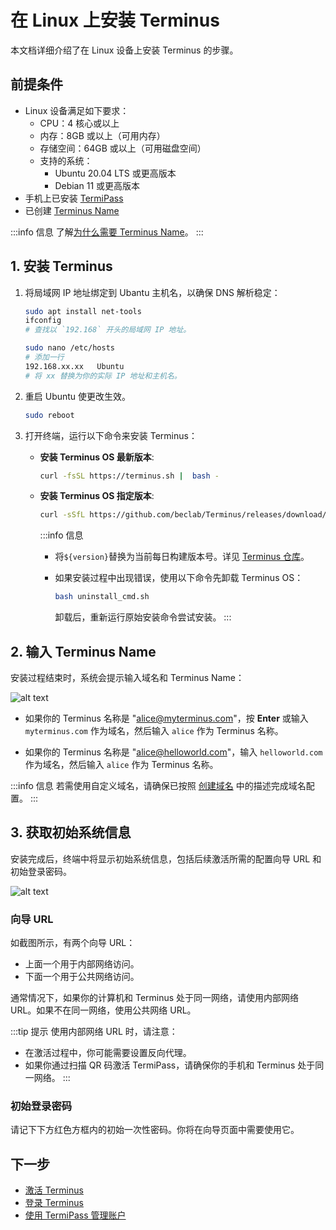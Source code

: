 
# 在 Linux 上安装 Terminus

本文档详细介绍了在 Linux 设备上安装 Terminus 的步骤。

## 前提条件

- Linux 设备满足如下要求：
  - CPU：4 核心或以上
  - 内存：8GB 或以上（可用内存）
  - 存储空间：64GB 或以上（可用磁盘空间）
  - 支持的系统：
     - Ubuntu 20.04 LTS 或更高版本
     - Debian 11 或更高版本
- 手机上已安装 [TermiPass](../../../termipass/overview.md#download)
- 已创建 [Terminus Name](../../../termipass/account/index.md#create-terminus-name)

:::info 信息
了解[为什么需要 Terminus Name](../../../../overview/terminus/terminus-name.md#为什么需要-terminus-name)。
:::

## 1. 安装 Terminus

1. 将局域网 IP 地址绑定到 Ubantu 主机名，以确保 DNS 解析稳定：

   ```bash
   sudo apt install net-tools
   ifconfig
   # 查找以 `192.168` 开头的局域网 IP 地址。
   ```
   
   ```bash
   sudo nano /etc/hosts
   # 添加一行
   192.168.xx.xx   Ubuntu 
   # 将 xx 替换为你的实际 IP 地址和主机名。
   ```

2. 重启 Ubuntu 使更改生效。
   
   ```bash
   sudo reboot
   ```

3. 打开终端，运行以下命令来安装 Terminus：

   - **安装 Terminus OS 最新版本**:

       ```bash
       curl -fsSL https://terminus.sh |  bash -
       ```

   - **安装 Terminus OS 指定版本**:

       ```bash       
       curl -sSfL https://github.com/beclab/Terminus/releases/download/${VERSION}/install.sh | bash -
       ```

      :::info 信息
      - 将`${version}`替换为当前每日构建版本号。详见 [Terminus 仓库](https://github.com/beclab/terminus)。
      - 如果安装过程中出现错误，使用以下命令先卸载 Terminus OS：

           ```bash
           bash uninstall_cmd.sh
           ```
           卸载后，重新运行原始安装命令尝试安装。
      :::
 
## 2. 输入 Terminus Name

安装过程结束时，系统会提示输入域名和 Terminus Name：

![alt text](/images/how-to/terminus/enter_terminus_name.png)

- 如果你的 Terminus 名称是 "alice@myterminus.com"，按 **Enter** 或输入 `myterminus.com` 作为域名，然后输入 `alice` 作为 Terminus 名称。

- 如果你的 Terminus 名称是 "alice@helloworld.com"，输入 `helloworld.com` 作为域名，然后输入 `alice` 作为 Terminus 名称。

:::info 信息
若需使用自定义域名，请确保已按照 [创建域名](../../../space/domain/host-domain.md) 中的描述完成域名配置。
:::

## 3. 获取初始系统信息

安装完成后，终端中将显示初始系统信息，包括后续激活所需的配置向导 URL 和初始登录密码。

![alt text](/images/how-to/terminus/one_time_password.png)

### 向导 URL

如截图所示，有两个向导 URL：

- 上面一个用于内部网络访问。
- 下面一个用于公共网络访问。

通常情况下，如果你的计算机和 Terminus 处于同一网络，请使用内部网络 URL。如果不在同一网络，使用公共网络 URL。

:::tip 提示
使用内部网络 URL 时，请注意：
- 在激活过程中，你可能需要设置反向代理。
- 如果你通过扫描 QR 码激活 TermiPass，请确保你的手机和 Terminus 处于同一网络。
:::

### 初始登录密码

请记下下方红色方框内的初始一次性密码。你将在向导页面中需要使用它。

## 下一步

- [激活 Terminus](../wizard.md)
- [登录 Terminus](../login.md)
- [使用 TermiPass 管理账户](../../../termipass/account/index.md)






